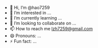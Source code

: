 - 👋 Hi, I’m @hao7259
- 👀 I’m interested in ...
- 🌱 I’m currently learning ...
- 💞️ I’m looking to collaborate on ...
- 📫 How to reach me lzh7259@gmail.com
- 😄 Pronouns: ...
- ⚡ Fun fact: ...

<!---
hao7259/hao7259 is a ✨ special ✨ repository because its `README.md` (this file) appears on your GitHub profile.
You can click the Preview link to take a look at your changes.
--->
